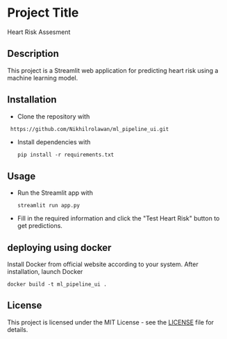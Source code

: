 # Project Title
Heart Risk Assesment

## Description

This project is a Streamlit web application for predicting heart risk using a machine learning model.

## Installation

- Clone the repository with
```bash
 https://github.com/Nikhilrolawan/ml_pipeline_ui.git
```

- Install dependencies with
  ```
  pip install -r requirements.txt
  ```


## Usage

- Run the Streamlit app with
  ```
  streamlit run app.py
  ```
- Fill in the required information and click the "Test Heart Risk" button to get predictions.

## deploying using docker
Install Docker from official website according to your system.
After installation, launch Docker

```
docker build -t ml_pipeline_ui .
```

## License

This project is licensed under the MIT License - see the [LICENSE](LICENSE) file for details.
